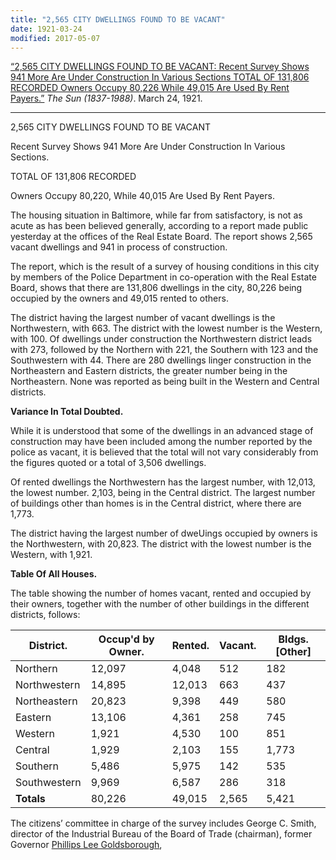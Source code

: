 ```yaml
---
title: "2,565 CITY DWELLINGS FOUND TO BE VACANT"
date: 1921-03-24
modified: 2017-05-07
---
```


  [“2,565 CITY DWELLINGS FOUND TO BE VACANT: Recent Survey Shows 941 More Are Under Construction In Various Sections TOTAL OF 131,806 RECORDED Owners Occupy 80,226 While 49,015 Are Used By Rent Payers.”](http://search.proquest.com/hnpbaltimoresun/docview/534452207/abstract/A18D4CD6569F4652PQ/1?accountid=10750) *The Sun (1837-1988)*. March 24, 1921.

---

2,565 CITY DWELLINGS FOUND TO BE VACANT

Recent Survey Shows 941 More Are Under Construction In Various Sections.

TOTAL OF 131,806 RECORDED

Owners Occupy 80,220, While 40,015 Are Used By Rent Payers.

The housing situation in Baltimore, while far from satisfactory, is not as acute as has been believed generally, according to a report made public yesterday at the offices of the Real Estate Board. The report shows 2,565 vacant dwellings and 941 in process of construction.

The report, which is the result of a survey of housing conditions in this city by members of the Police Department in co-operation with the Real Estate Board, shows that there are 131,806 dwellings in the city, 80,226 being occupied by the owners and 49,015 rented to others.

The district having the largest number of vacant dwellings is the Northwestern, with 663. The district with the lowest number is the Western, with 100. Of dwellings under construction the Northwestern district leads with 273, followed by the Northern with 221, the Southern with 123 and the Southwestern with 44. There are 280 dwellings linger construction in the Northeastern and Eastern districts, the greater number being in the Northeastern. None was reported as being built in the Western and Central districts.

**Variance In Total Doubted.**

While it is understood that some of the dwellings in an advanced stage of construction may have been included among the number reported by the police as vacant, it is believed that the total will not vary considerably from the figures quoted or a total of 3,506 dwellings.

Of rented dwellings the Northwestern has the largest number, with 12,013, the lowest number. 2,103, being in the Central district. The largest number of buildings other than homes is in the Central district, where there are 1,773.

The district having the largest number of dweUings occupied by owners is the Northwestern, with 20,823. The district with the lowest number is the Western, with 1,921.

**Table Of All Houses.**

The table showing the number of homes vacant, rented and occupied by their owners, together with the number of other buildings in the different districts, follows:

| District.    | Occup'd by Owner. | Rented. | Vacant. | Bldgs. [Other] |
| ------------ | ----------------- | ------- | ------- | -------------- |
| Northern     | 12,097            | 4,048   | 512     | 182            |
| Northwestern | 14,895            | 12,013  | 663     | 437            |
| Northeastern | 20,823            | 9,398   | 449     | 580            |
| Eastern      | 13,106            | 4,361   | 258     | 745            |
| Western      | 1,921             | 4,530   | 100     | 851            |
| Central      | 1,929             | 2,103   | 155     | 1,773          |
| Southern     | 5,486             | 5,975   | 142     | 535            |
| Southwestern | 9,969             | 6,587   | 286     | 318            |
| **Totals**   | 80,226            | 49,015  | 2,565   | 5,421          |

The citizens’ committee in charge of the survey includes George C. Smith, director of the Industrial Bureau of the Board of Trade (chairman), former Governor [Phillips Lee Goldsborough](https://en.wikipedia.org/wiki/Phillips_Lee_Goldsborough),

<!-- NOTE: The article ends with a comma (suggested the account continues) but no additional text appears in the page view of the article. -->